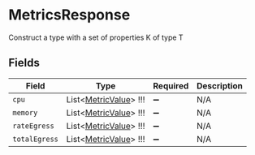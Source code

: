 # MetricsResponse

Construct a type with a set of properties K of type T


## Fields

| Field                                                         | Type                                                          | Required                                                      | Description                                                   |
| ------------------------------------------------------------- | ------------------------------------------------------------- | ------------------------------------------------------------- | ------------------------------------------------------------- |
| `cpu`                                                         | List<[MetricValue](../../models/shared/MetricValue.md)>   !!! | :heavy_minus_sign:                                            | N/A                                                           |
| `memory`                                                      | List<[MetricValue](../../models/shared/MetricValue.md)>   !!! | :heavy_minus_sign:                                            | N/A                                                           |
| `rateEgress`                                                  | List<[MetricValue](../../models/shared/MetricValue.md)>   !!! | :heavy_minus_sign:                                            | N/A                                                           |
| `totalEgress`                                                 | List<[MetricValue](../../models/shared/MetricValue.md)>   !!! | :heavy_minus_sign:                                            | N/A                                                           |
